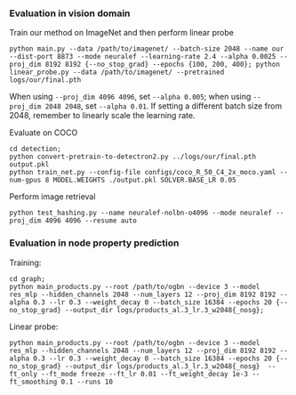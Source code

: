 ### Evaluation in vision domain

Train our method on ImageNet and then perform linear probe

```
python main.py --data /path/to/imagenet/ --batch-size 2048 --name our --dist-port 8873 --mode neuralef --learning-rate 2.4 --alpha 0.0025 --proj_dim 8192 8192 {--no_stop_grad} --epochs {100, 200, 400}; python linear_probe.py --data /path/to/imagenet/ --pretrained logs/our/final.pth
```
When using `--proj_dim 4096 4096`, set `--alpha 0.005`; when using `--proj_dim 2048 2048`, set `--alpha 0.01`. If setting a different batch size from 2048, remember to linearly scale the learning rate.

Evaluate on COCO
```
cd detection;
python convert-pretrain-to-detectron2.py ../logs/our/final.pth output.pkl
python train_net.py --config-file configs/coco_R_50_C4_2x_moco.yaml --num-gpus 8 MODEL.WEIGHTS ./output.pkl SOLVER.BASE_LR 0.05
```

Perform image retrieval
```
python test_hashing.py --name neuralef-nolbn-o4096 --mode neuralef --proj_dim 4096 4096 --resume auto
```

### Evaluation in node property prediction
Training:
```
cd graph; 
python main_products.py --root /path/to/ogbn --device 3 --model res_mlp --hidden_channels 2048 --num_layers 12 --proj_dim 8192 8192 --alpha 0.3 --lr 0.3 --weight_decay 0 --batch_size 16384 --epochs 20 {--no_stop_grad} --output_dir logs/products_al.3_lr.3_w2048{_nosg}; 
```

Linear probe:
```
python main_products.py --root /path/to/ogbn --device 3 --model res_mlp --hidden_channels 2048 --num_layers 12 --proj_dim 8192 8192 --alpha 0.3 --lr 0.3 --weight_decay 0 --batch_size 16384 --epochs 20 {--no_stop_grad} --output_dir logs/products_al.3_lr.3_w2048{_nosg}  --ft_only --ft_mode freeze --ft_lr 0.01 --ft_weight_decay 1e-3 --ft_smoothing 0.1 --runs 10
```
